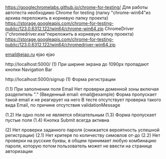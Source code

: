 https://googlechromelabs.github.io/chrome-for-testing/
Для работы автотеста необходимо 
Chrome for testing (папку "chrome-win64"из архива переложить в корневую папку проекта)
https://storage.googleapis.com/chrome-for-testing-public/123.0.6312.122/win64/chrome-win64.zip
ChromeDriver ("chromedriver.exe"переложить в корневую папку проекта)
https://storage.googleapis.com/chrome-for-testing-public/123.0.6312.122/win64/chromedriver-win64.zip

email@ejao.ru
ejao
ejao

http://localhost:5000/ 
(1) При ширине экрана до 1090px пропадают кнопки Navigation Bar 

http://localhost:5000/signup
(1) Форма регистрации

(1.1) При заполнении поля Email
Нет проверки доменной зоны включая разделитель "." (Введенный email: email@example) Форма пропускает такой email и не реагирует на него
В тесте отсутствует проверка такого вида Email, по причине отсутствия validationMessage

(1.2) Ни одно поле не является обязательным
(1.3) Форма пропускает пустые поля 
(1.4) Кнопка Submit всегда активна

(2) Нет проверки заданного пароля (снижается вероятность успешной регистрации)
(2.1) Нет критеря по количеству симовлов от-до 
(2.2) Нет проверки на русские буквы, в общем принимает любую комбинацию пароля, которую потом пользователь может не ввести на странице авторизации
